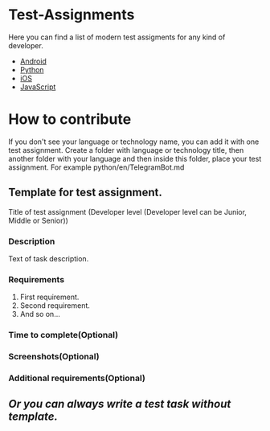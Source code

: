 # Test-Assignments
Here you can find a list of modern test assigments for any kind of developer.

- [Android](https://github.com/Devit951/Test-Assignments/tree/master/android/)
- [Python](https://github.com/Devit951/Test-Assignments/tree/master/python/)
- [iOS](https://github.com/Devit951/Test-Assignments/tree/master/iOS/)
- [JavaScript](https://github.com/Devit951/Test-Assignments/tree/master/javascript/)

# How to contribute

If you don't see your language or technology name, you can add it with one test assignment.
Create a folder with language or technology title, then another folder with your language and then inside this folder, place your test assignment. For example python/en/TelegramBot.md

## Template for test assignment.
Title of test assignment (Developer level (Developer level can be Junior, Middle or Senior))

### Description
Text of task description.

### Requirements
1. First requirement.
1. Second requirement.
1. And so on...

### Time to complete(Optional)


### Screenshots(Optional)


### Additional requirements(Optional)

## _**Or you can always write a test task without template.**_

